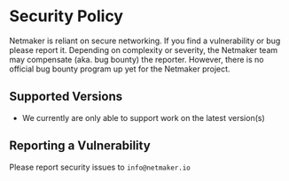 # Security Policy

Netmaker is reliant on secure networking. If you find a vulnerability or bug please report it.
Depending on complexity or severity, the Netmaker team may compensate (aka. bug bounty) the reporter. 
However, there is no official bug bounty program up yet for the Netmaker project.

## Supported Versions
- We currently are only able to support work on the latest version(s)

## Reporting a Vulnerability

Please report security issues to `info@netmaker.io`
